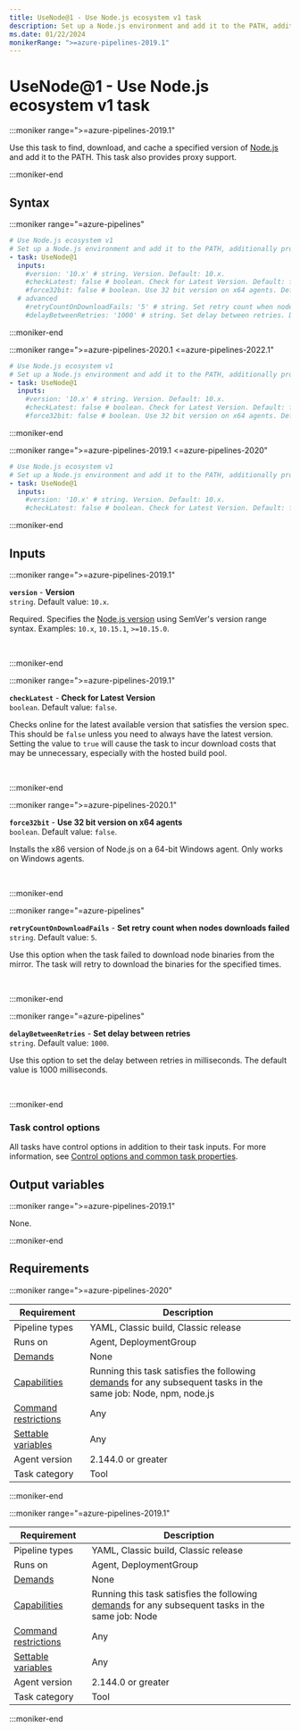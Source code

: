 ```yaml
---
title: UseNode@1 - Use Node.js ecosystem v1 task
description: Set up a Node.js environment and add it to the PATH, additionally providing proxy support.
ms.date: 01/22/2024
monikerRange: ">=azure-pipelines-2019.1"
---
```


# UseNode@1 - Use Node.js ecosystem v1 task

<!-- :::description::: -->
:::moniker range=">=azure-pipelines-2019.1"

<!-- :::editable-content name="description"::: -->
Use this task to find, download, and cache a specified version of [Node.js](https://nodejs.org/) and add it to the PATH. This task also provides proxy support.
<!-- :::editable-content-end::: -->

:::moniker-end
<!-- :::description-end::: -->

<!-- :::syntax::: -->
## Syntax

:::moniker range="=azure-pipelines"

```yaml
# Use Node.js ecosystem v1
# Set up a Node.js environment and add it to the PATH, additionally providing proxy support.
- task: UseNode@1
  inputs:
    #version: '10.x' # string. Version. Default: 10.x.
    #checkLatest: false # boolean. Check for Latest Version. Default: false.
    #force32bit: false # boolean. Use 32 bit version on x64 agents. Default: false.
  # advanced
    #retryCountOnDownloadFails: '5' # string. Set retry count when nodes downloads failed. Default: 5.
    #delayBetweenRetries: '1000' # string. Set delay between retries. Default: 1000.
```

:::moniker-end

:::moniker range=">=azure-pipelines-2020.1 <=azure-pipelines-2022.1"

```yaml
# Use Node.js ecosystem v1
# Set up a Node.js environment and add it to the PATH, additionally providing proxy support.
- task: UseNode@1
  inputs:
    #version: '10.x' # string. Version. Default: 10.x.
    #checkLatest: false # boolean. Check for Latest Version. Default: false.
    #force32bit: false # boolean. Use 32 bit version on x64 agents. Default: false.
```

:::moniker-end

:::moniker range=">=azure-pipelines-2019.1 <=azure-pipelines-2020"

```yaml
# Use Node.js ecosystem v1
# Set up a Node.js environment and add it to the PATH, additionally providing proxy support.
- task: UseNode@1
  inputs:
    #version: '10.x' # string. Version. Default: 10.x.
    #checkLatest: false # boolean. Check for Latest Version. Default: false.
```

:::moniker-end
<!-- :::syntax-end::: -->

<!-- :::inputs::: -->
## Inputs

<!-- :::item name="version"::: -->
:::moniker range=">=azure-pipelines-2019.1"

**`version`** - **Version**<br>
`string`. Default value: `10.x`.<br>
<!-- :::editable-content name="helpMarkDown"::: -->
Required. Specifies the [Node.js version](https://nodejs.org/en/download/releases/) using SemVer's version range syntax. Examples: `10.x`, `10.15.1`, `>=10.15.0`.
<!-- :::editable-content-end::: -->
<br>

:::moniker-end
<!-- :::item-end::: -->
<!-- :::item name="checkLatest"::: -->
:::moniker range=">=azure-pipelines-2019.1"

**`checkLatest`** - **Check for Latest Version**<br>
`boolean`. Default value: `false`.<br>
<!-- :::editable-content name="helpMarkDown"::: -->
Checks online for the latest available version that satisfies the version spec. This should be `false` unless you need to always have the latest version. Setting the value to `true` will cause the task to incur download costs that may be unnecessary, especially with the hosted build pool.
<!-- :::editable-content-end::: -->
<br>

:::moniker-end
<!-- :::item-end::: -->
<!-- :::item name="force32bit"::: -->
:::moniker range=">=azure-pipelines-2020.1"

**`force32bit`** - **Use 32 bit version on x64 agents**<br>
`boolean`. Default value: `false`.<br>
<!-- :::editable-content name="helpMarkDown"::: -->
Installs the x86 version of Node.js on a 64-bit Windows agent. Only works on Windows agents.
<!-- :::editable-content-end::: -->
<br>

:::moniker-end
<!-- :::item-end::: -->
<!-- :::item name="retryCountOnDownloadFails"::: -->
:::moniker range="=azure-pipelines"

**`retryCountOnDownloadFails`** - **Set retry count when nodes downloads failed**<br>
`string`. Default value: `5`.<br>
<!-- :::editable-content name="helpMarkDown"::: -->
Use this option when the task failed to download node binaries from the mirror. The task will retry to download the binaries for the specified times.
<!-- :::editable-content-end::: -->
<br>

:::moniker-end
<!-- :::item-end::: -->
<!-- :::item name="delayBetweenRetries"::: -->
:::moniker range="=azure-pipelines"

**`delayBetweenRetries`** - **Set delay between retries**<br>
`string`. Default value: `1000`.<br>
<!-- :::editable-content name="helpMarkDown"::: -->
Use this option to set the delay between retries in milliseconds. The default value is 1000 milliseconds.
<!-- :::editable-content-end::: -->
<br>

:::moniker-end
<!-- :::item-end::: -->

### Task control options

All tasks have control options in addition to their task inputs. For more information, see [Control options and common task properties](/azure/devops/pipelines/yaml-schema/steps-task#common-task-properties).
<!-- :::inputs-end::: -->

<!-- :::outputVariables::: -->
## Output variables

:::moniker range=">=azure-pipelines-2019.1"

None.

:::moniker-end
<!-- :::outputVariables-end::: -->

<!-- :::remarks::: -->
<!-- :::editable-content name="remarks"::: -->
<!-- :::editable-content-end::: -->
<!-- :::remarks-end::: -->

<!-- :::examples::: -->
<!-- :::editable-content name="examples"::: -->
<!-- :::editable-content-end::: -->
<!-- :::examples-end::: -->

<!-- :::properties::: -->
## Requirements

:::moniker range=">=azure-pipelines-2020"

| Requirement | Description |
|-------------|-------------|
| Pipeline types | YAML, Classic build, Classic release |
| Runs on | Agent, DeploymentGroup |
| [Demands](/azure/devops/pipelines/process/demands) | None |
| [Capabilities](/azure/devops/pipelines/agents/agents#capabilities) | Running this task satisfies the following [demands](/azure/devops/pipelines/process/demands) for any subsequent tasks in the same job: Node, npm, node.js |
| [Command restrictions](/azure/devops/pipelines/security/templates#agent-logging-command-restrictions) | Any |
| [Settable variables](/azure/devops/pipelines/security/templates#agent-logging-command-restrictions) | Any |
| Agent version |  2.144.0 or greater |
| Task category | Tool |

:::moniker-end

:::moniker range="=azure-pipelines-2019.1"

| Requirement | Description |
|-------------|-------------|
| Pipeline types | YAML, Classic build, Classic release |
| Runs on | Agent, DeploymentGroup |
| [Demands](/azure/devops/pipelines/process/demands) | None |
| [Capabilities](/azure/devops/pipelines/agents/agents#capabilities) | Running this task satisfies the following [demands](/azure/devops/pipelines/process/demands) for any subsequent tasks in the same job: Node |
| [Command restrictions](/azure/devops/pipelines/security/templates#agent-logging-command-restrictions) | Any |
| [Settable variables](/azure/devops/pipelines/security/templates#agent-logging-command-restrictions) | Any |
| Agent version |  2.144.0 or greater |
| Task category | Tool |

:::moniker-end
<!-- :::properties-end::: -->

<!-- :::see-also::: -->
<!-- :::editable-content name="seeAlso"::: -->
<!-- :::editable-content-end::: -->
<!-- :::see-also-end::: -->